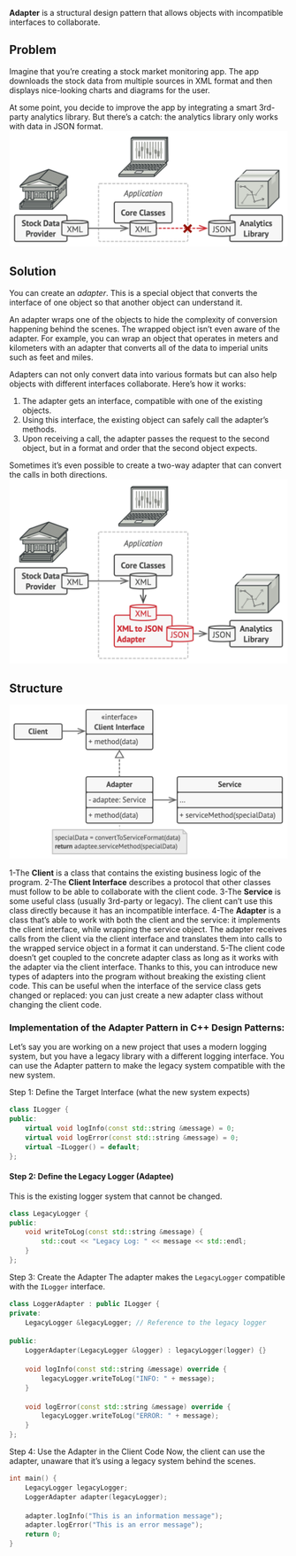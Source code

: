 
**Adapter** is a structural design pattern that allows objects with incompatible interfaces to collaborate.

## Problem

Imagine that you’re creating a stock market monitoring app. The app downloads the stock data from multiple sources in XML format and then displays nice-looking charts and diagrams for the user.

At some point, you decide to improve the app by integrating a smart 3rd-party analytics library. But there’s a catch: the analytics library only works with data in JSON format.
![screen](./images/6.1.png)

## Solution
You can create an _adapter_. This is a special object that converts the interface of one object so that another object can understand it.

An adapter wraps one of the objects to hide the complexity of conversion happening behind the scenes. The wrapped object isn’t even aware of the adapter. For example, you can wrap an object that operates in meters and kilometers with an adapter that converts all of the data to imperial units such as feet and miles.

Adapters can not only convert data into various formats but can also help objects with different interfaces collaborate. Here’s how it works:
1. The adapter gets an interface, compatible with one of the existing objects.
2. Using this interface, the existing object can safely call the adapter’s methods.
3. Upon receiving a call, the adapter passes the request to the second object, but in a format and order that the second object expects.

Sometimes it’s even possible to create a two-way adapter that can convert the calls in both directions.
![screen](./images/6.2.png)


## Structure

![screen](./images/6.3.png)

1-The **Client** is a class that contains the existing business logic of the program.
2-The **Client Interface** describes a protocol that other classes must follow to be able to collaborate with the client code.
3-The **Service** is some useful class (usually 3rd-party or legacy). The client can’t use this class directly because it has an incompatible interface.
4-The **Adapter** is a class that’s able to work with both the client and the service: it implements the client interface, while wrapping the service object. The adapter receives calls from the client via the client interface and translates them into calls to the wrapped service object in a format it can understand.
5-The client code doesn’t get coupled to the concrete adapter class as long as it works with the adapter via the client interface. Thanks to this, you can introduce new types of adapters into the program without breaking the existing client code. This can be useful when the interface of the service class gets changed or replaced: you can just create a new adapter class without changing the client code.

### Implementation of the Adapter Pattern in C++ Design Patterns:

Let’s say you are working on a new project that uses a modern logging system, but you have a legacy library with a different logging interface. You can use the Adapter pattern to make the legacy system compatible with the new system.

Step 1: Define the Target Interface (what the new system expects)
```c++
class ILogger {
public:
    virtual void logInfo(const std::string &message) = 0;
    virtual void logError(const std::string &message) = 0;
    virtual ~ILogger() = default;
};
```

#### Step 2: Define the Legacy Logger (Adaptee)

This is the existing logger system that cannot be changed.
```c++
class LegacyLogger {
public:
    void writeToLog(const std::string &message) {
        std::cout << "Legacy Log: " << message << std::endl;
    }
};
```

Step 3: Create the Adapter
The adapter makes the `LegacyLogger` compatible with the `ILogger` interface.
```c++
class LoggerAdapter : public ILogger {
private:
    LegacyLogger &legacyLogger; // Reference to the legacy logger

public:
    LoggerAdapter(LegacyLogger &logger) : legacyLogger(logger) {}

    void logInfo(const std::string &message) override {
        legacyLogger.writeToLog("INFO: " + message);
    }

    void logError(const std::string &message) override {
        legacyLogger.writeToLog("ERROR: " + message);
    }
};

```
Step 4: Use the Adapter in the Client Code
Now, the client can use the adapter, unaware that it’s using a legacy system behind the scenes.
```c++
int main() {
    LegacyLogger legacyLogger;
    LoggerAdapter adapter(legacyLogger);

    adapter.logInfo("This is an information message");
    adapter.logError("This is an error message");
    return 0;
}

```